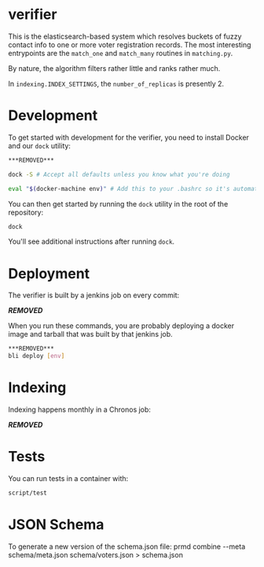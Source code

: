 verifier
================

This is the elasticsearch-based system which resolves buckets of fuzzy contact
info to one or more voter registration records. The most interesting
entrypoints are the `match_one` and `match_many` routines in
`matching.py`.

By nature, the algorithm filters rather little and ranks rather much.

In `indexing.INDEX_SETTINGS`, the `number_of_replicas` is presently 2.

Development
===========

To get started with development for the verifier, you need to install
Docker and our `dock` utility:

```bash
***REMOVED***

dock -S # Accept all defaults unless you know what you're doing

eval "$(docker-machine env)" # Add this to your .bashrc so it's automatic
```

You can then get started by running the `dock` utility in the root of the
repository:

```bash
dock
```

You'll see additional instructions after running `dock`.

Deployment
==========

The verifier is built by a jenkins job on every commit:

***REMOVED***

When you run these commands, you are probably deploying a docker image and
tarball that was built by that jenkins job.

```bash
***REMOVED***
bli deploy [env]
```

Indexing
==========
Indexing happens monthly in a Chronos job:

***REMOVED***

Tests
==========

You can run tests in a container with:

```bash
script/test
```

JSON Schema
==========
To generate a new version of the schema.json file:
prmd combine --meta schema/meta.json schema/voters.json > schema.json
